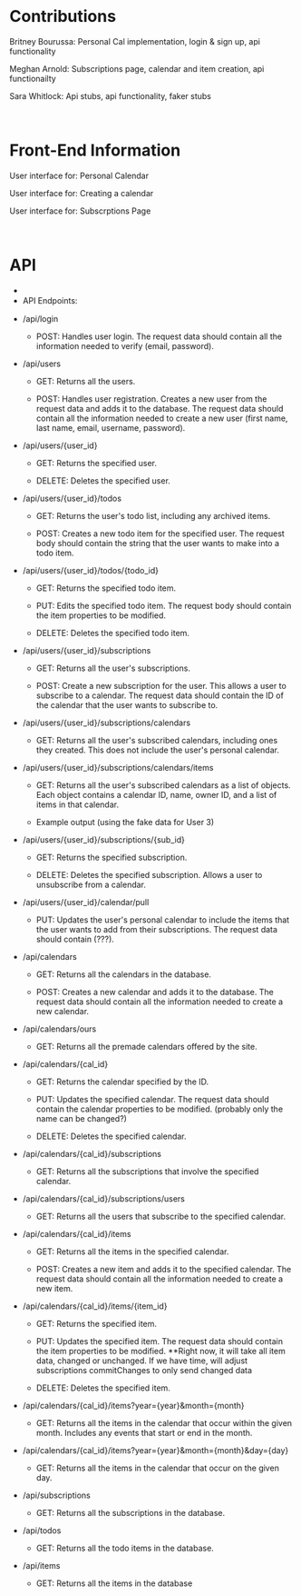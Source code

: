 
<title>Zeta Group: Milestone 2</title>
<br>
<h1>Contributions</h1>
<p>Britney Bourussa: Personal Cal implementation, login & sign up, api functionality </p>
<p>Meghan Arnold: Subscriptions page, calendar and item creation, api functionailty</p>
<p>Sara Whitlock: Api stubs, api functionality, faker stubs</p>

<br>

<h1>Front-End Information</h1>
<p>User interface for: Personal Calendar</p>
<p>User interface for: Creating a calendar</p>
<p>User interface for: Subscrptions Page</p>

<br>

<h1>API</h1>
<ul>
    <li>
        <meta charset="utf-8">
    </li>
    <li dir="ltr" style="line-height:1.38;margin-top:0pt;margin-bottom:0pt;">API Endpoints:</li>
</ul>
<ul style="margin-top:0;margin-bottom:0;">
    <li>
        <p>/api/login</p>
        <ul>
            <li>
                <p>POST: Handles user login. The request data should contain all the information needed to verify (email, password).</p>
            </li>
        </ul>
    </li>
    <li>
        <p>/api/users</p>
        <ul>
            <li>
                <p>GET: Returns all the users.</p>
            </li>
            <li>
                <p>POST: Handles user registration. Creates a new user from the request data and adds it to the database. The request data should contain all the information needed to create a new user (first name, last name, email, username, password).</p>
            </li>
        </ul>
    </li>
    <li>
        <p>/api/users/{user_id}</p>
        <ul>
            <li>
                <p>GET: Returns the specified user.</p>
            </li>
            <li>
                <p>DELETE: Deletes the specified user.</p>
            </li>
        </ul>
    </li>
    <li>
        <p>/api/users/{user_id}/todos</p>
        <ul>
            <li>
                <p>GET: Returns the user&apos;s todo list, including any archived items.</p>
            </li>
            <li>
                <p>POST: Creates a new todo item for the specified user. The request body should contain the string that the user wants to make into a todo item.</p>
            </li>
        </ul>
    </li>
    <li>
        <p>/api/users/{user_id}/todos/{todo_id}</p>
        <ul>
            <li>
                <p>GET: Returns the specified todo item.</p>
            </li>
            <li>
                <p>PUT: Edits the specified todo item. The request body should contain the item properties to be modified.</p>
            </li>
            <li>
                <p>DELETE: Deletes the specified todo item.</p>
            </li>
        </ul>
    </li>
    <li>
        <p>/api/users/{user_id}/subscriptions</p>
        <ul>
            <li>
                <p>GET: Returns all the user&apos;s subscriptions.</p>
            </li>
            <li>
                <p>POST: Create a new subscription for the user. This allows a user to subscribe to a calendar. The request data should contain the ID of the calendar that the user wants to subscribe to.</p>
            </li>
        </ul>
    </li>
    <li>
        <p>/api/users/{user_id}/subscriptions/calendars</p>
        <ul>
            <li>
                <p>GET: Returns all the user&apos;s subscribed calendars, including ones they created. This does not include the user&apos;s personal calendar.</p>
            </li>
        </ul>
    </li>
    <li>
        <p>/api/users/{user_id}/subscriptions/calendars/items</p>
        <ul>
            <li>
                <p>GET: Returns all the user&apos;s subscribed calendars as a list of objects. Each object contains a calendar ID, name, owner ID, and a list of items in that calendar.</p>
            </li>
            <li>
                <p>Example output&nbsp;(using the fake data for User 3)</p>
            </li>
        </ul>
    </li>
    <li>
        <p>/api/users/{user_id}/subscriptions/{sub_id}</p>
        <ul>
            <li>
                <p>GET: Returns the specified subscription.</p>
            </li>
            <li>
                <p>DELETE: Deletes the specified subscription. Allows a user to unsubscribe from a calendar.</p>
            </li>
        </ul>
    </li>
    <li>
        <p>/api/users/{user_id}/calendar/pull</p>
        <ul>
            <li>
                <p>PUT: Updates the user&apos;s personal calendar to include the items that the user wants to add from their subscriptions. The request data should contain (???).</p>
            </li>
        </ul>
    </li>
    <li>
        <p>/api/calendars</p>
        <ul>
            <li>
                <p>GET: Returns all the calendars in the database.</p>
            </li>
            <li>
                <p>POST: Creates a new calendar and adds it to the database. The request data should contain all the information needed to create a new calendar.</p>
            </li>
        </ul>
    </li>
    <li >
        <p>/api/calendars/ours</p>
        <ul>
            <li>
                <p>GET: Returns all the premade calendars offered by the site.</p>
            </li>
        </ul>
    </li>
    <li>
        <p>/api/calendars/{cal_id}</p>
        <ul>
            <li>
                <p>GET: Returns the calendar specified by the ID.</p>
            </li>
            <li>
                <p>PUT: Updates the specified calendar. The request data should contain the calendar properties to be modified. (probably only the name can be changed?)</p>
            </li>
            <li>
                <p>DELETE: Deletes the specified calendar.</p>
            </li>
        </ul>
    </li>
    <li>
        <p>/api/calendars/{cal_id}/subscriptions</p>
        <ul>
            <li>
                <p>GET: Returns all the subscriptions that involve the specified calendar.</p>
            </li>
        </ul>
    </li>
    <li>
        <p>/api/calendars/{cal_id}/subscriptions/users</p>
        <ul>
            <li>
                <p>GET: Returns all the users that subscribe to the specified calendar.</p>
            </li>
        </ul>
    </li>
    <li>
        <p>/api/calendars/{cal_id}/items</p>
        <ul>
            <li>
                <p>GET: Returns all the items in the specified calendar.</p>
            </li>
            <li>
                <p>POST: Creates a new item and adds it to the specified calendar. The request data should contain all the information needed to create a new item.</p>
            </li>
        </ul>
    </li>
    <li>
        <p>/api/calendars/{cal_id}/items/{item_id}</p>
        <ul>
            <li>
                <p>GET: Returns the specified item.</p>
            </li>
            <li>
                <p>PUT: Updates the specified item. The request data should contain the item properties to be modified.&nbsp;**Right now, it will take all item data, changed or unchanged. If we have time, will adjust subscriptions commitChanges to only send changed data</p>
            </li>
            <li>
                <p>DELETE: Deletes the specified item.</p>
            </li>
        </ul>
    </li>
    <li >
        <p>/api/calendars/{cal_id}/items?year={year}&amp;month={month}</p>
        <ul>
            <li>
                <p>GET: Returns all the items in the calendar that occur within the given month. Includes any events that start or end in the month.</p>
            </li>
        </ul>
    </li>
    <li>
        <p>/api/calendars/{cal_id}/items?year={year}&amp;month={month}&amp;day={day}</p>
        <ul>
            <li>
                <p>GET: Returns all the items in the calendar that occur on the given day.</p>
            </li>
        </ul>
    </li>
    <li>
        <p>/api/subscriptions</p>
        <ul>
            <li>
                <p>GET: Returns all the subscriptions in the database.</p>
            </li>
        </ul>
    </li>
    <li>
        <p>/api/todos</p>
        <ul>
            <li>
                <p>GET: Returns all the todo items in the database.</p>
            </li>
        </ul>
    </li>
    <li >
        <p >/api/items</p>
        <ul>
            <li>
                <p >GET: Returns all the items in the database</p>
            </li>
        </ul>
    </li>
</ul>